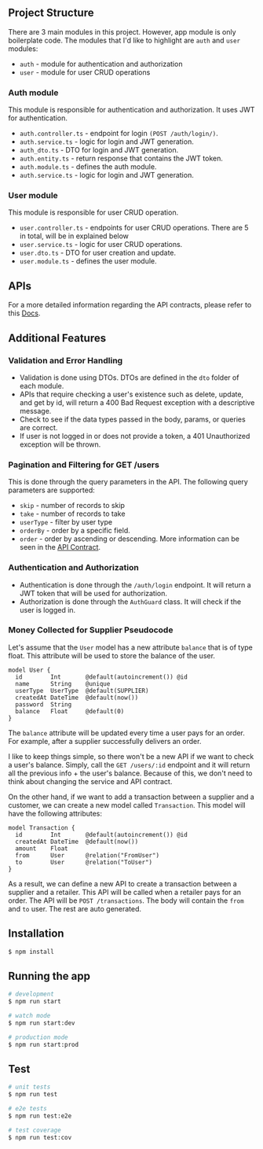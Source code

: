 ## Project Structure
There are 3 main modules in this project. However, app module is only boilerplate code. The modules that I'd like to 
highlight are `auth` and `user` modules:
- `auth` - module for authentication and authorization
- `user` - module for user CRUD operations

### Auth module
This module is responsible for authentication and authorization. It uses JWT for authentication.

- `auth.controller.ts` - endpoint for login `(POST /auth/login/)`.
- `auth.service.ts` - logic for login and JWT generation.
- `auth_dto.ts` - DTO for login and JWT generation.
- `auth.entity.ts` - return response that contains the JWT token.
- `auth.module.ts` - defines the auth module.
- `auth.service.ts` - logic for login and JWT generation.

### User module
This module is responsible for user CRUD operation.

- `user.controller.ts` - endpoints for user CRUD operations. There are 5 in total, will be in explained below
- `user.service.ts` - logic for user CRUD operations.
- `user.dto.ts` - DTO for user creation and update.
- `user.module.ts` - defines the user module.

## APIs
For a more detailed information regarding the API contracts, please refer to this [Docs](https://docs.google.com/document/d/1LaubDj0Z_GmyfC2yw5vgKtbYZ39E1QMSVrj07jVII6k/edit?usp=sharing).

## Additional Features
### Validation and Error Handling
- Validation is done using DTOs. DTOs are defined in the `dto` folder of each module.
- APIs that require checking a user's existence such as delete, update, and get by id, will return a 400 Bad Request exception with a descriptive message.
- Check to see if the data types passed in the body, params, or queries are correct.
- If user is not logged in or does not provide a token, a 401 Unauthorized exception will be thrown.

### Pagination and Filtering for GET /users
This is done through the query parameters in the API. The following query parameters are supported:
- `skip` - number of records to skip
- `take` - number of records to take
- `userType` - filter by user type
- `orderBy` - order by a specific field.
- `order` - order by ascending or descending.
More information can be seen in the [API Contract](https://docs.google.com/document/d/1LaubDj0Z_GmyfC2yw5vgKtbYZ39E1QMSVrj07jVII6k/edit?usp=sharing).

### Authentication and Authorization
- Authentication is done through the `/auth/login` endpoint. It will return a JWT token that will be used for authorization.
- Authorization is done through the `AuthGuard` class. It will check if the user is logged in.

### Money Collected for Supplier Pseudocode
Let's assume that the `User` model has a new attribute `balance` that is of type float. This attribute will be used to store 
the balance of the user. 

```prisma
model User {
  id        Int       @default(autoincrement()) @id
  name      String    @unique
  userType  UserType  @default(SUPPLIER)
  createdAt DateTime  @default(now())
  password  String
  balance   Float     @default(0)
}
```

The `balance` attribute will be updated every time a user pays for an order. For example, after
a supplier successfully delivers an order.

I like to keep things simple, so there won't be a new API if we want to check a user's balance. Simply, call the 
`GET /users/:id` endpoint and it will return all the previous info + the user's balance. Because of this, we don't need
to think about changing the service and API contract.

On the other hand, if we want to add a transaction between a supplier and a customer, we can create a new model called
`Transaction`. This model will have the following attributes:
```prisma
model Transaction {
  id        Int       @default(autoincrement()) @id
  createdAt DateTime  @default(now())
  amount    Float
  from      User      @relation("FromUser")
  to        User      @relation("ToUser")
}
```

As a result, we can define a new API to create a transaction between a supplier and a retailer. This API will be called
when a retailer pays for an order. The API will be `POST /transactions`. The body will contain the `from` and `to` user.
The rest are auto generated.

## Installation

```bash
$ npm install
```

## Running the app

```bash
# development
$ npm run start

# watch mode
$ npm run start:dev

# production mode
$ npm run start:prod
```

## Test

```bash
# unit tests
$ npm run test

# e2e tests
$ npm run test:e2e

# test coverage
$ npm run test:cov
```
